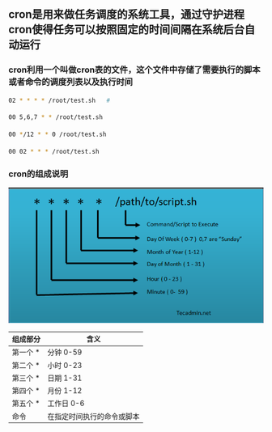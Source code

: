 ## cron是用来做任务调度的系统工具，通过守护进程cron使得任务可以按照固定的时间间隔在系统后台自动运行

### cron利用一个叫做cron表的文件，这个文件中存储了需要执行的脚本或者命令的调度列表以及执行时间


```bash
02 * * * * /root/test.sh   #

00 5,6,7 * * /root/test.sh

00 */12 * * 0 /root/test.sh

00 02 * * * /root/test.sh
```

### cron的组成说明

![alt text](crontab.png)

| 组成部分 | 含义 |
| ------ | ------ |
| 第一个 *  | 分钟 0-59 |
| 第二个 *  | 小时 0-23 |
| 第三个 *  | 日期 1-31 |
| 第四个 *  | 月份 1-12 |
| 第五个 *  | 工作日 0-6 |
| 命令      | 在指定时间执行的命令或脚本|

